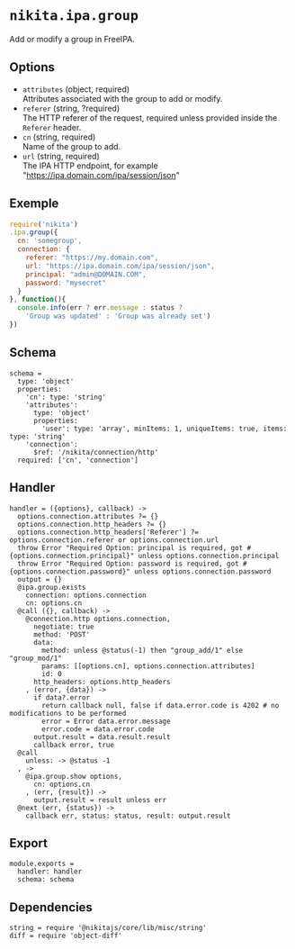 
# `nikita.ipa.group`

Add or modify a group in FreeIPA.

## Options

* `attributes` (object, required)   
  Attributes associated with the group to add or modify.
* `referer` (string, ?required)   
  The HTTP referer of the request, required unless provided inside the `Referer`
  header.
* `cn` (string, required)   
  Name of the group to add.
* `url` (string, required)    
  The IPA HTTP endpoint, for example "https://ipa.domain.com/ipa/session/json"

## Exemple

```js
require('nikita')
.ipa.group({
  cn: 'somegroup',
  connection: {
    referer: "https://my.domain.com",
    url: "https://ipa.domain.com/ipa/session/json",
    principal: "admin@DOMAIN.COM",
    password: "mysecret"
  }
}, function(){
  console.info(err ? err.message : status ?
    'Group was updated' : 'Group was already set')
})
```

## Schema

    schema =
      type: 'object'
      properties:
        'cn': type: 'string'
        'attributes':
          type: 'object'
          properties:
            'user': type: 'array', minItems: 1, uniqueItems: true, items: type: 'string'
        'connection':
          $ref: '/nikita/connection/http'
      required: ['cn', 'connection']

## Handler

    handler = ({options}, callback) ->
      options.connection.attributes ?= {}
      options.connection.http_headers ?= {}
      options.connection.http_headers['Referer'] ?= options.connection.referer or options.connection.url
      throw Error "Required Option: principal is required, got #{options.connection.principal}" unless options.connection.principal
      throw Error "Required Option: password is required, got #{options.connection.password}" unless options.connection.password
      output = {}
      @ipa.group.exists
        connection: options.connection
        cn: options.cn
      @call ({}, callback) ->
        @connection.http options.connection,
          negotiate: true
          method: 'POST'
          data:
            method: unless @status(-1) then "group_add/1" else "group_mod/1"
            params: [[options.cn], options.connection.attributes]
            id: 0
          http_headers: options.http_headers
        , (error, {data}) ->
          if data?.error
            return callback null, false if data.error.code is 4202 # no modifications to be performed
            error = Error data.error.message
            error.code = data.error.code
          output.result = data.result.result
          callback error, true
      @call
        unless: -> @status -1
      , ->
        @ipa.group.show options,
          cn: options.cn
        , (err, {result}) ->
          output.result = result unless err
      @next (err, {status}) ->
        callback err, status: status, result: output.result

## Export

    module.exports =
      handler: handler
      schema: schema

## Dependencies

    string = require '@nikitajs/core/lib/misc/string'
    diff = require 'object-diff'
